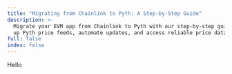 ```yaml
---
title: "Migrating from Chainlink to Pyth: A Step-by-Step Guide"
description: >-
  Migrate your EVM app from Chainlink to Pyth with our step-by-step guide. Set
  up Pyth price feeds, automate updates, and access reliable price data.
full: false
index: false
---
```


Hello

